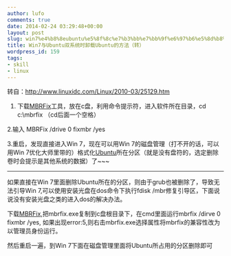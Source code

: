 ```yaml
---
author: lufo
comments: true
date: 2014-02-24 03:29:48+00:00
layout: post
slug: win7%e4%b8%8eubuntu%e5%8f%8c%e7%b3%bb%e7%bb%9f%e6%97%b6%e5%8d%b8%e8%bd%bdubuntu%e7%9a%84%e6%96%b9%e6%b3%95%ef%bc%88%e8%bd%ac%ef%bc%89
title: Win7与Ubuntu双系统时卸载Ubuntu的方法（转）
wordpress_id: 159
tags:
- skill
- linux
---
```


转自：http://www.linuxidc.com/Linux/2010-03/25129.htm

1. 下载[MBRFix](http://www.linuxidc.com/Linux/2007-11/8785.htm)工具，放在c盘，利用命令提示符，进入软件所在目录，cd c:\mbrfix    （cd后面一个空格）

2.输入 MBRFix /drive 0 fixmbr /yes

3.重启，发现直接进入Win 7，现在可以用Win 7的磁盘管理（打不开的话，可以用Win 7优化大师里带的）格式化[Ubuntu](http://www.linuxidc.com/topicnews.aspx?tid=2)所在分区（就是没有盘符的，选定删除卷时会提示是其他系统的数据）了~~~

---------------------------------

如果直接在Win 7里面删除Ubuntu所在的分区，则由于grub也被删除了，导致无法引导Win 7,可以使用安装光盘在dos命令下执行fdisk /mbr修复引导区，下面说说没有安装光盘之类的进入dos的解决办法。

下载[MBRFix](http://www.linuxidc.com/Linux/2007-11/8785.htm),把mbrfix.exe复制到c盘根目录下，在cmd里面运行mbrfix /dirve 0 fixmbr /yes, 如果出现error:5,则右击mbrfix.exe选择属性将mbrfix的兼容性改为以管理员身份运行。

然后重启一遍，到Win 7下面在磁盘管理里面将Ubuntu所占用的分区删除即可
